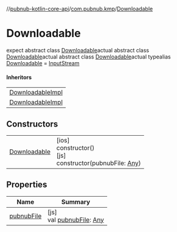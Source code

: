 //[pubnub-kotlin-core-api](../../../index.md)/[com.pubnub.kmp](../index.md)/[Downloadable](index.md)

# Downloadable

expect abstract class [Downloadable](index.md)actual abstract class [Downloadable](index.md)actual abstract class [Downloadable](index.md)actual typealias [Downloadable](index.md) = [InputStream](https://docs.oracle.com/javase/8/docs/api/java/io/InputStream.html)

#### Inheritors

| |
|---|
| [DownloadableImpl](../[ios]-downloadable-impl/index.md) |
| [DownloadableImpl](../[js]-downloadable-impl/index.md) |

## Constructors

| | |
|---|---|
| [Downloadable](-downloadable.md) | [ios]<br>constructor()<br>[js]<br>constructor(pubnubFile: [Any](https://kotlinlang.org/api/latest/jvm/stdlib/kotlin/-any/index.html)) |

## Properties

| Name | Summary |
|---|---|
| [pubnubFile](pubnub-file.md) | [js]<br>val [pubnubFile](pubnub-file.md): [Any](https://kotlinlang.org/api/latest/jvm/stdlib/kotlin/-any/index.html) |
